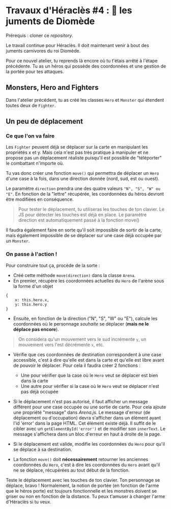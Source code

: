 # Travaux d'Héraclès #4 : 🐴 les juments de Diomède

Prérequis : cloner ce *repository*.

Le travail continue pour Héraclès. Il doit maintenant venir à bout des juments carnivores du roi Diomède.

Pour ce nouvel atelier, tu reprends là encore où tu t'étais arrêté à l'étape précédente. Tu as un héros qui possède des coordonnées et une gestion de la portée pour tes attaques.

## Monsters, Hero and Fighters

Dans l'atelier précédent, tu as créé les classes `Hero` et `Monster` qui étendent toutes deux de `Fighter`.


## Un peu de déplacement

### Ce que l'on va faire

Les `Fighter` peuvent déjà se déplacer sur la carte en manipulant les propriétés x et y. Mais cela n'est pas très pratique à manipuler et ne propose pas un déplacement réaliste puisqu'il est possible de "téléporter" le combattant n'importe où.

Tu vas donc créer une fonction `move()` qui permettra de déplacer un `Hero` d'une case à la fois, dans une direction donnée (nord, sud, est ou ouest).

Le paramètre `direction` prendra une des quatre valeurs `"N", "S", "W" ou "E"`. En fonction de la "lettre" récupérée, les coordonnées du héros devront être modifiées en conséquence.

> Pour tester le déplacement, tu utiliseras les touches de ton clavier. Le JS pour détecter les touches est déjà en place. Le paramètre direction est automatiquement passé à la fonction move()

Il faudra également faire en sorte qu'il soit impossible de sortir de la carte, mais également impossible de se déplacer sur une case déjà occupée par un `Monster`.



### On passe à l'action !
Pour construire tout ça, procède de la sorte :

- Créé cette méthode `move(direction)` dans la classe `Arena`.
- En premier, récupère les coordonnées actuelles du `Hero` de l'arène sous la forme d'un objet

```
{
	x: this.hero.x,
	y: this.hero.y
}
```

- Ensuite, en fonction de la direction ("N", "S", "W" ou "E"), calcule les coordonnées où le personnage *souhaite* se déplacer (**mais ne le déplace pas encore**).

> On considera qu'un mouvement vers le sud incrémente `y`, un mouvement vers l'est décrémente `x`, etc.

- Vérifie que ces coordonnées de destination correspondent à une case accessible, c'est à dire qu'elle est dans la carte et qu'elle est libre avant de pouvoir le déplacer. Pour cela il faudra créer 2 fonctions :

	- Une pour vérifier que la case où le `Hero` veut se déplacer est bien dans la carte
	- Une autre pour vérifier si la case où le `Hero` veut se déplacer n'est pas déjà occupée

- Si le déplacement n'est pas autorisé, il faut afficher un message différent pour une case occupée ou une sortie de carte. Pour cela ajoute une propriété "message" dans *Arena.js*. Le message d'erreur (de déplacement ou d'occupation) devra s'afficher dans un élément ayant l'id 'error' dans la page HTML. Cet élément existe déjà. Il suffit de le cibler avec un `getElementById('error')` et de modifier son `innerText`. Le message s'affichera dans un bloc d'erreur en haut à droite de la page.

- Si le déplacement est valide, modifie les coordonnées du `Hero` pour qu'il se déplace à sa destination.

- La fonction `move()` doit __nécessairement__ retourner les anciennes coordonnées du `Hero`, c'est à dire les coordonnées du `Hero` avant qu'il ne se déplace, récupérées au tout début de la fonction.

Teste le déplacement avec les touches de ton clavier. Ton personnage se déplace, bravo ! Normalement, la notion de portée (en fonction de l'arme que le héros porte) est toujours fonctionnelle et les monstres doivent se griser ou non en fonction de la distance. Tu peux t'amuser à changer l'arme d'Héraclès si tu veux.
